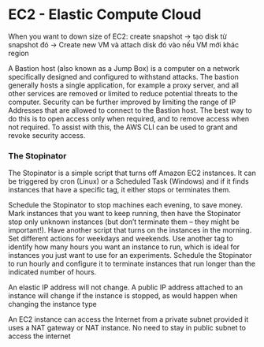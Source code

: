 # EC2 - Elastic Compute Cloud

When you want to down size of EC2:
create snapshot -> tạo disk từ snapshot đó -> Create new VM và attach disk đó vào nếu VM mới khác region

A Bastion host (also known as a Jump Box) is a computer on a network specifically designed and configured to withstand attacks. The bastion generally hosts a single application, for example a proxy server, and all other services are removed or limited to reduce potential threats to the computer.
Security can be further improved by limiting the range of IP Addresses that are allowed to connect to the Bastion host. The best way to do this is to open access only when required, and to remove access when not required. To assist with this, the AWS CLI can be used to grant and revoke security access.

### The Stopinator

The Stopinator is a simple script that turns off Amazon EC2 instances. It can be triggered by cron (Linux) or a Scheduled Task (Windows) and if it finds instances that have a specific tag, it either stops or terminates them.

Schedule the Stopinator to stop machines each evening, to save money.
Mark instances that you want to keep running, then have the Stopinator stop only unknown instances (but don’t terminate them – they might be important!).
Have another script that turns on the instances in the morning.
Set different actions for weekdays and weekends.
Use another tag to identify how many hours you want an instance to run, which is ideal for instances you just want to use for an experiments. Schedule the Stopinator to run hourly and configure it to terminate instances that run longer than the indicated number of hours.

An elastic IP address will not change. A public IP address attached to an instance will change if the instance is stopped, as would happen when changing the instance type

An EC2 instance can access the Internet from a private subnet provided it uses a NAT gateway or NAT instance. No need to stay in public subnet to access the internet
